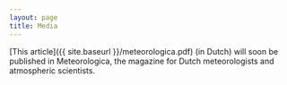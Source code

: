 ```yaml
---
layout: page
title: Media
---
```


[This article]({{ site.baseurl }}/meteorologica.pdf) (in Dutch) will soon be published in Meteorologica, the magazine for Dutch meteorologists and atmospheric scientists.
